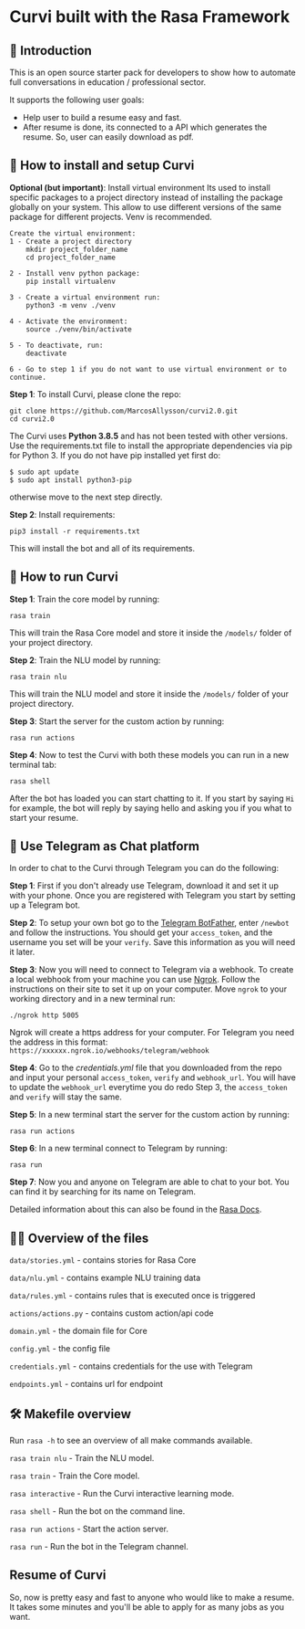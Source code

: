 # Curvi built with the Rasa Framework

## 🏥 Introduction 

This is an open source starter pack for developers to show how to automate full conversations in education / professional sector.

It supports the following user goals:

- Help user to build a resume easy and fast.
- After resume is done, its connected to a API which generates the resume. So, user can easily download as pdf.

## 💾 How to install and setup Curvi

**Optional (but important)**: Install virtual environment
Its used to install specific packages to a project directory instead of installing the package globally on your system. This allow to use different versions of the same package for different projects. Venv is recommended.
```
Create the virtual environment:
1 - Create a project directory
	mkdir project_folder_name
	cd project_folder_name

2 - Install venv python package:
	pip install virtualenv

3 - Create a virtual environment run:
	python3 -m venv ./venv

4 - Activate the environment:
	source ./venv/bin/activate

5 - To deactivate, run:
    deactivate

6 - Go to step 1 if you do not want to use virtual environment or to continue.
```

**Step 1**: To install Curvi, please clone the repo:
```
git clone https://github.com/MarcosAllysson/curvi2.0.git
cd curvi2.0
```
The Curvi uses **Python 3.8.5** and has not been tested with other versions.
Use the requirements.txt file to install the appropriate dependencies
via pip for Python 3. If you do not have pip installed yet first do:
```
$ sudo apt update
$ sudo apt install python3-pip
```
otherwise move to the next step directly.

**Step 2**: Install requirements:
```
pip3 install -r requirements.txt
```

This will install the bot and all of its requirements.

## 🤖 How to run Curvi

**Step 1**: Train the core model by running:
```
rasa train
```
This will train the Rasa Core model and store it inside the `/models/` folder of your project directory.

**Step 2**: Train the NLU model by running:
```
rasa train nlu
```
This will train the NLU model and store it inside the `/models/` folder of your project directory.

**Step 3**: Start the server for the custom action by running:
```
rasa run actions
```

**Step 4**: Now to test the Curvi with both these models you can run in a new terminal tab:
```
rasa shell
```
After the bot has loaded you can start chatting to it. If you start by saying `Hi` for example,
the bot will reply by saying hello and asking you if you what to start your resume.


## 📱 Use Telegram as Chat platform
In order to chat to the Curvi through Telegram you can do the following:

**Step 1**: First if you don't already use Telegram, download it and set it up with your phone.
Once you are registered with Telegram you start by setting up a Telegram bot.

**Step 2**: To setup your own bot go to the [Telegram BotFather](https://web.telegram.org/#/im?p=@BotFather),
enter `/newbot` and follow the instructions.
You should get your `access_token`, and the username you set will be your `verify`. Save this information as you will need it later.

**Step 3**: Now you will need to connect to Telegram via a webhook. To create a local webhook from your machine you can use [Ngrok](https://ngrok.com/). Follow the instructions on their site to
set it up on your computer. Move `ngrok` to your working directory and in a new terminal run:
```
./ngrok http 5005
```
Ngrok will create a https address for your computer. For Telegram you need the address in this format:
`https://xxxxxx.ngrok.io/webhooks/telegram/webhook`

**Step 4**: Go to the *credentials.yml* file that you downloaded from the repo and input your personal `access_token`, `verify` and `webhook_url`.
You will have to update the `webhook_url` everytime you do redo Step 3, the `access_token` and `verify` will stay the same.

**Step 5**: In a new terminal start the server for the custom action by running:
```
rasa run actions
```

**Step 6**: In a new terminal connect to Telegram by running:
```
rasa run
```

**Step 7**: Now you and anyone on Telegram are able to chat to your bot. You can find it by searching for its name on Telegram.

Detailed information about this can also be found in the [Rasa Docs](https://rasa.com/docs/core/connectors/#telegram-connector).


## 👩‍💻 Overview of the files

`data/stories.yml` - contains stories for Rasa Core

`data/nlu.yml` - contains example NLU training data

`data/rules.yml` - contains rules that is executed once is triggered

`actions/actions.py` - contains custom action/api code

`domain.yml` - the domain file for Core

`config.yml` - the config file

`credentials.yml` - contains credentials for the use with Telegram

`endpoints.yml` - contains url for endpoint


## 🛠 Makefile overview
Run `rasa -h` to see an overview of all make commands available.

`rasa train nlu` - Train the NLU model.

`rasa train` - Train the Core model.

`rasa interactive` - Run the Curvi interactive learning mode.

`rasa shell` - Run the bot on the command line.

`rasa run actions` - Start the action server.

`rasa run` - Run the bot in the Telegram channel.

## Resume of Curvi
So, now is pretty easy and fast to anyone who would like to make a resume. It takes some minutes and you'll be able to 
apply for as many jobs as you want.